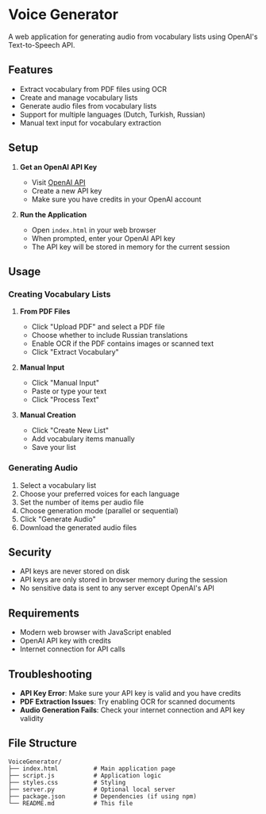 # Voice Generator

A web application for generating audio from vocabulary lists using OpenAI's Text-to-Speech API.

## Features

- Extract vocabulary from PDF files using OCR
- Create and manage vocabulary lists
- Generate audio files from vocabulary lists
- Support for multiple languages (Dutch, Turkish, Russian)
- Manual text input for vocabulary extraction

## Setup

1. **Get an OpenAI API Key**
   - Visit [OpenAI API](https://platform.openai.com/api-keys)
   - Create a new API key
   - Make sure you have credits in your OpenAI account

2. **Run the Application**
   - Open `index.html` in your web browser
   - When prompted, enter your OpenAI API key
   - The API key will be stored in memory for the current session

## Usage

### Creating Vocabulary Lists

1. **From PDF Files**
   - Click "Upload PDF" and select a PDF file
   - Choose whether to include Russian translations
   - Enable OCR if the PDF contains images or scanned text
   - Click "Extract Vocabulary"

2. **Manual Input**
   - Click "Manual Input"
   - Paste or type your text
   - Click "Process Text"

3. **Manual Creation**
   - Click "Create New List"
   - Add vocabulary items manually
   - Save your list

### Generating Audio

1. Select a vocabulary list
2. Choose your preferred voices for each language
3. Set the number of items per audio file
4. Choose generation mode (parallel or sequential)
5. Click "Generate Audio"
6. Download the generated audio files

## Security

- API keys are never stored on disk
- API keys are only stored in browser memory during the session
- No sensitive data is sent to any server except OpenAI's API

## Requirements

- Modern web browser with JavaScript enabled
- OpenAI API key with credits
- Internet connection for API calls

## Troubleshooting

- **API Key Error**: Make sure your API key is valid and you have credits
- **PDF Extraction Issues**: Try enabling OCR for scanned documents
- **Audio Generation Fails**: Check your internet connection and API key validity

## File Structure

```
VoiceGenerator/
├── index.html          # Main application page
├── script.js           # Application logic
├── styles.css          # Styling
├── server.py           # Optional local server
├── package.json        # Dependencies (if using npm)
└── README.md           # This file
``` 